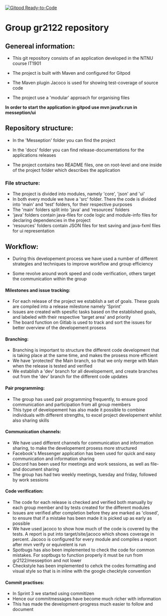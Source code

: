 [![Gitpod Ready-to-Code](https://img.shields.io/badge/Gitpod-Ready--to--Code-blue?logo=gitpod)](https://gitpod.stud.ntnu.no/#https://gitlab.stud.idi.ntnu.no/it1901/groups-2021/gr2122/gr2122/-/tree/main/)
# Group gr2122 repository

## Genereal information:
- This git repository consists of an application developed in the NTNU course IT1901

- The project is built with Maven and configured for Gitpod

- The Maven plugin Jacoco is used for showing test-coverage of source code

- The project use a 'modular' approach for organising files

**In order to start the application in gitpod use mvn javafx:run in messeption/ui**
## Repository structure:
- In the 'Messeption' folder you can find the project

- In the 'docs' folder you can find release-documentations for the applications releases

- The project contains two README files, one on root-level and one inside of the project folder which describes the application

### File structure:
- The project is divided into modules, namely 'core', 'json' and 'ui'
- In both every module we have a 'src' folder. There the code is divided into 'main' and 'test' folders, for their respective purposes
- The 'main' folders split into 'java' and 'resources' folders
- 'java' folders contain java-files for code logic and module-info files for declaring dependencies in the project
- 'resources' folders contain JSON files for text saving and java-fxml files for ui representation



## Workflow:
- During this developement process we have used a number of different strategies and techniques to improve workflow and group efficiency

- Some revolve around work speed and code verification, others target the communication within the group


#### Milestones and issue tracking:
- For each release of the project we establish a set of goals. These goals are compiled into a release milestone namely 'Sprint'
- Issues are created with spesific tasks based on the established goals, and labeled with their respective 'target area' and priority
- The board function on Gitlab is used to track and sort the issues for better overview of the developement prosess

#### Branching:
- Branching is important to structure the different code development that is taking place at the same time, and makes the prosess more efficient
- We have 'protected' the Main branch, so that we only merge with Main when the release is tested and verified
- We establish a 'dev' branch for all developement, and create branches out from the 'dev' branch for the different code updates

#### Pair programming:
- The group has used pair programming frequently, to ensure good communication and participation from all group members
- This type of developement has also made it possible to combine individuals with different strengths, to excel project developement whilst also sharing skills

#### Communication channels:
- We have used different channels for communication and information sharing, to make the developement prosess more structured
- Facebook's Messenger application has been used for quick and easy communication and information sharing
- Discord has been used for meetings and work sessions, as well as file- and document sharing
- The group has had two weekly meetings, tuesday and friday, followed by work sessions 

#### Code verification:
- The code for each release is checked and verified both manually by each group member and by tests created for the different modules
- Issues are verified after completion before they are marked as 'closed', to ensure that if a mistake has been made it is picked up as early as possible
- We have used jacoco to show how much of the code is covered by the tests. A report is put into target/site/jacoco which shows coverage in percent. Jacoco is configured for every module and compiles a report after mvn verify or equivelent is run
- Spotbugs has also been implemented to check the code for common mistakes. For soptbugs to function properly it must be run from gr2122/messeption and not lower
- Checkstyle has been implemented to cehck the codes formatting and visual style so that is in inline with the google checktyle convention

#### Commit practises:
- In Sprint 3 we started using commitizen
- Hence our commitmessages have become much richer with information
- This has made the development-progress much easier to follow and document